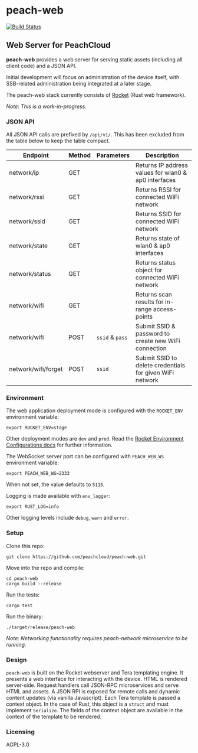 # peach-web

[![Build Status](https://travis-ci.com/peachcloud/peach-web.svg?branch=master)](https://travis-ci.com/peachcloud/peach-web)

## Web Server for PeachCloud

**peach-web** provides a web server for serving static assets (including all client code) and a JSON API.

Initial development will focus on administration of the device itself, with SSB-related administration being integrated at a later stage.

The peach-web stack currently consists of [Rocket](https://rocket.rs/) (Rust web framework).

_Note: This is a work-in-progress._

### JSON API

All JSON API calls are prefixed by `/api/v1/`. This has been excluded from the table below to keep the table compact.

| Endpoint | Method | Parameters | Description |
| --- | --- | --- | --- |
| network/ip | GET | | Returns IP address values for wlan0 & ap0 interfaces |
| network/rssi | GET | | Returns RSSI for connected WiFi network |
| network/ssid | GET | | Returns SSID for connected WiFi network |
| network/state | GET | | Returns state of wlan0 & ap0 interfaces |
| network/status | GET | | Returns status object for connected WiFi network |
| network/wifi | GET | | Returns scan results for in-range access-points |
| network/wifi | POST | `ssid` & `pass` | Submit SSID & password to create new WiFi connection |
| network/wifi/forget | POST | `ssid` | Submit SSID to delete credentials for given WiFi network |

### Environment

The web application deployment mode is configured with the `ROCKET_ENV` environment variable:

`export ROCKET_ENV=stage`

Other deployment modes are `dev` and `prod`. Read the [Rocket Environment Configurations docs](https://rocket.rs/v0.4/guide/configuration/#environment) for further information.

The WebSocket server port can be configured with `PEACH_WEB_WS` environment variable:

`export PEACH_WEB_WS=2333`

When not set, the value defaults to `5115`.

Logging is made available with `env_logger`:

`export RUST_LOG=info`

Other logging levels include `debug`, `warn` and `error`.

### Setup

Clone this repo:

`git clone https://github.com/peachcloud/peach-web.git`

Move into the repo and compile:

`cd peach-web`  
`cargo build --release`

Run the tests:

`cargo test`

Run the binary:

`./target/release/peach-web`

_Note: Networking functionality requires peach-network microservice to be running._

### Design

`peach-web` is built on the Rocket webserver and Tera templating engine. It presents a web interface for interacting with the device. HTML is rendered server-side. Request handlers call JSON-RPC microservices and serve HTML and assets. A JSON RPI is exposed for remote calls and dynamic content updates (via vanilla Javascript). Each Tera template is passed a context object. In the case of Rust, this object is a `struct` and must implement `Serialize`. The fields of the context object are available in the context of the template to be rendered.

### Licensing

AGPL-3.0
